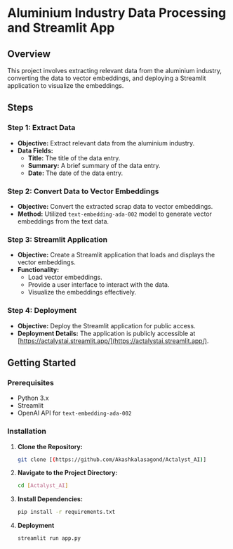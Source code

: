 # Aluminium Industry Data Processing and Streamlit App

## Overview

This project involves extracting relevant data from the aluminium industry, converting the data to vector embeddings, and deploying a Streamlit application to visualize the embeddings.

## Steps

### Step 1: Extract Data

- **Objective:** Extract relevant data from the aluminium industry.
- **Data Fields:**
  - **Title:** The title of the data entry.
  - **Summary:** A brief summary of the data entry.
  - **Date:** The date of the data entry.

### Step 2: Convert Data to Vector Embeddings

- **Objective:** Convert the extracted scrap data to vector embeddings.
- **Method:** Utilized `text-embedding-ada-002` model to generate vector embeddings from the text data.

### Step 3: Streamlit Application

- **Objective:** Create a Streamlit application that loads and displays the vector embeddings.
- **Functionality:**
  - Load vector embeddings.
  - Provide a user interface to interact with the data.
  - Visualize the embeddings effectively.

### Step 4: Deployment

- **Objective:** Deploy the Streamlit application for public access.
- **Deployment Details:** The application is publicly accessible at [https://actalystai.streamlit.app/](https://actalystai.streamlit.app/).

## Getting Started

### Prerequisites

- Python 3.x
- Streamlit
- OpenAI API for `text-embedding-ada-002`

### Installation

1. **Clone the Repository:**
   ```bash
   git clone [(https://github.com/Akashkalasagond/Actalyst_AI)]
2. **Navigate to the Project Directory:**
   ```bash
   cd [Actalyst_AI]
3. **Install Dependencies:**
   ```bash
   pip install -r requirements.txt
4. **Deployment**
   ```bash
   streamlit run app.py

